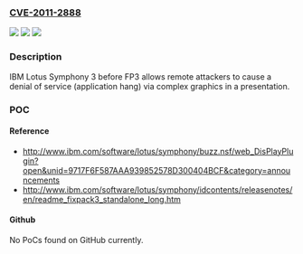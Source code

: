### [CVE-2011-2888](https://cve.mitre.org/cgi-bin/cvename.cgi?name=CVE-2011-2888)
![](https://img.shields.io/static/v1?label=Product&message=n%2Fa&color=blue)
![](https://img.shields.io/static/v1?label=Version&message=n%2Fa&color=blue)
![](https://img.shields.io/static/v1?label=Vulnerability&message=n%2Fa&color=brighgreen)

### Description

IBM Lotus Symphony 3 before FP3 allows remote attackers to cause a denial of service (application hang) via complex graphics in a presentation.

### POC

#### Reference
- http://www.ibm.com/software/lotus/symphony/buzz.nsf/web_DisPlayPlugin?open&unid=9717F6F587AAA939852578D300404BCF&category=announcements
- http://www.ibm.com/software/lotus/symphony/idcontents/releasenotes/en/readme_fixpack3_standalone_long.htm

#### Github
No PoCs found on GitHub currently.

